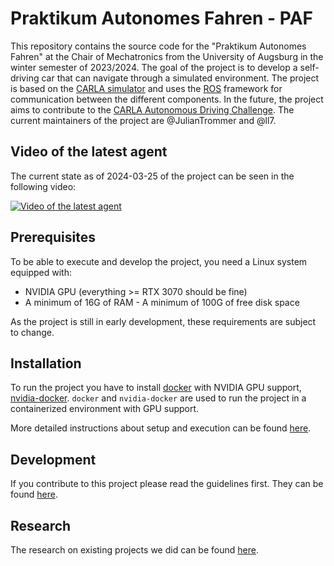# Praktikum Autonomes Fahren - PAF

This repository contains the source code for the "Praktikum Autonomes Fahren" at the Chair of Mechatronics from the University of Augsburg in the winter semester of 2023/2024.
The goal of the project is to develop a self-driving car that can navigate through a simulated environment.
The project is based on the [CARLA simulator](https://carla.org/) and uses the [ROS](https://www.ros.org/) framework for communication between the different components.
In the future, the project aims to contribute to the [CARLA Autonomous Driving Challenge](https://leaderboard.carla.org/challenge/).
The current maintainers of the project are @JulianTrommer and @ll7.

## Video of the latest agent

The current state as of 2024-03-25 of the project can be seen in the following video:

[![Video of the latest agent](https://img.youtube.com/vi/2sR87lO9-Aw/0.jpg)](https://www.youtube.com/watch?v=2sR87lO9-Aw)

## Prerequisites

To be able to execute and develop the project, you need a Linux system equipped with:

- NVIDIA GPU (everything >= RTX 3070 should be fine)
- A minimum of 16G of RAM - A minimum of 100G of free disk space

As the project is still in early development, these requirements are subject to change.

## Installation

To run the project you have to install [docker](https://docs.docker.com/engine/install/) with NVIDIA GPU support,
[nvidia-docker](https://docs.nvidia.com/datacenter/cloud-native/container-toolkit/install-guide.html#docker).
`docker` and `nvidia-docker` are used to run the project in a containerized environment with GPU support.

More detailed instructions about setup and execution can be found [here](./doc/01_general/Readme.md).

## Development

If you contribute to this project please read the guidelines first. They can be found [here](./doc/02_development/Readme.md).

## Research

The research on existing projects we did can be found [here](./doc/03_research/Readme.md).
